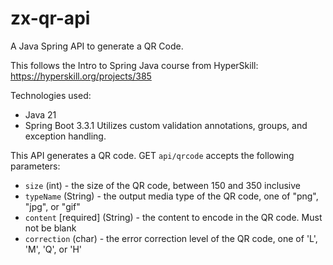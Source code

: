 # zx-qr-api
A Java Spring API to generate a QR Code.

This follows the Intro to Spring Java course from HyperSkill:
https://hyperskill.org/projects/385

Technologies used:
- Java 21
- Spring Boot 3.3.1
Utilizes custom validation annotations, groups, and exception handling.

This API generates a QR code.
GET `api/qrcode` accepts the following parameters:
- `size` (int) - the size of the QR code, between 150 and 350 inclusive
- `typeName` (String) - the output media type of the QR code, one of "png", "jpg", or "gif"
- `content` [required] (String) - the content to encode in the QR code. Must not be blank
- `correction` (char) - the error correction level of the QR code, one of 'L', 'M', 'Q', or 'H'